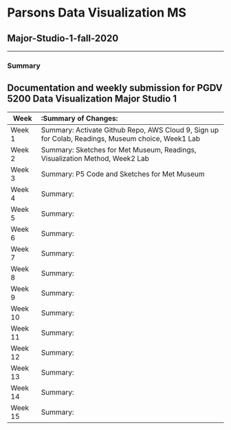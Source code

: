 # Parsons Data Visualization MS 
## Major-Studio-1-fall-2020
---
### Summary

Documentation and weekly submission for PGDV 5200 Data Visualization Major Studio 1
---

| Week          |:Summary of Changes:|   
| ------------- |:----------------- | 
| Week 1        | Summary: Activate Github Repo, AWS Cloud 9, Sign up for Colab, Readings, Museum choice, Week1 Lab| 
| Week 2        | Summary: Sketches for Met Museum, Readings, Visualization Method, Week2 Lab|   
| Week 3        | Summary: P5 Code and Sketches for Met Museum|  
| Week 4        | Summary:          | 
| Week 5        | Summary:          |   
| Week 6        | Summary:          |  
| Week 7        | Summary:          | 
| Week 8        | Summary:          |   
| Week 9        | Summary:          | 
| Week 10       | Summary:          |  
| Week 11       | Summary:          | 
| Week 12       | Summary:          |   
| Week 13       | Summary:          |      
| Week 14       | Summary:          |
| Week 15       | Summary:          |
